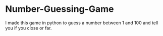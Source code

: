# Number-Guessing-Game
I made this game in python to guess a number between 1 and 100 and tell you if you close or far.

